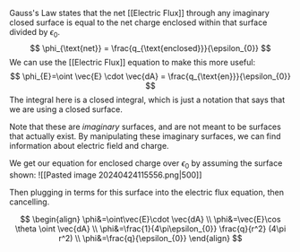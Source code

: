 Gauss's Law states that the net [[Electric Flux]] through any imaginary closed surface is equal to the net charge enclosed within that surface divided by $\epsilon_{0}$.
$$
\phi_{\text{net}} = \frac{q_{\text{enclosed}}}{\epsilon_{0}}
$$
We can use the [[Electric Flux]] equation to make this more useful:
$$
\phi_{E}=\oint \vec{E} \cdot \vec{dA} = \frac{q_{\text{en}}}{\epsilon_{0}}
$$
The integral here is a closed integral, which is just a notation that says that we are using a closed surface.

Note that these are *imaginary* surfaces, and are not meant to be surfaces that actually exist. By manipulating these imaginary surfaces, we can find information about electric field and charge.

We get our equation for enclosed charge over $\epsilon_{0}$ by assuming the surface shown:
![[Pasted image 20240424115556.png|500]]

Then plugging in terms for this surface into the electric flux equation, then cancelling.

$$
\begin{align}
\phi&=\oint\vec{E}\cdot \vec{dA} \\
\phi&=\vec{E}\cos \theta \oint  \vec{dA} \\
\phi&=\frac{1}{4\pi\epsilon_{0}} \frac{q}{r^2} (4\pi r^2) \\
\phi&=\frac{q}{\epsilon_{0}}
\end{align}
$$
